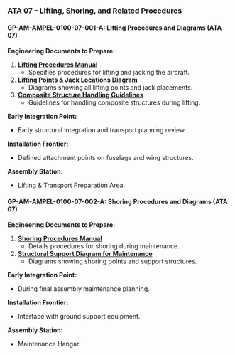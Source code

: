 ### ATA 07 – Lifting, Shoring, and Related Procedures

#### GP-AM-AMPEL-0100-07-001-A: Lifting Procedures and Diagrams (ATA 07)
**Engineering Documents to Prepare:**
1. **[Lifting Procedures Manual](https://github.com/Robbbo-T/Robbbo-T/new/main/docs/GP-AM/EDR/07/GP-AM-EDR-07-001.md)**
   - Specifies procedures for lifting and jacking the aircraft.
2. **[Lifting Points & Jack Locations Diagram](https://github.com/Robbbo-T/Robbbo-T/new/main/docs/GP-AM/DRW/07/GP-AM-DRW-07-002.md)**
   - Diagrams showing all lifting points and jack placements.
3. **[Composite Structure Handling Guidelines](https://github.com/Robbbo-T/Robbbo-T/new/main/docs/GP-AM/EDR/07/GP-AM-EDR-07-003.md)**
   - Guidelines for handling composite structures during lifting.

**Early Integration Point:**
- Early structural integration and transport planning review.

**Installation Frontier:**
- Defined attachment points on fuselage and wing structures.

**Assembly Station:**
- Lifting & Transport Preparation Area.

#### GP-AM-AMPEL-0100-07-002-A: Shoring Procedures and Diagrams (ATA 07)
**Engineering Documents to Prepare:**
1. **[Shoring Procedures Manual](https://github.com/Robbbo-T/Robbbo-T/new/main/docs/GP-AM/EDR/07/GP-AM-EDR-07-004.md)**
   - Details procedures for shoring during maintenance.
2. **[Structural Support Diagram for Maintenance](https://github.com/Robbbo-T/Robbbo-T/new/main/docs/GP-AM/DRW/07/GP-AM-DRW-07-005.md)**
   - Diagrams showing shoring points and support structures.

**Early Integration Point:**
- During final assembly maintenance planning.

**Installation Frontier:**
- Interface with ground support equipment.

**Assembly Station:**
- Maintenance Hangar.
